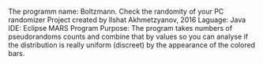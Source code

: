 The programm name: Boltzmann. Check the randomity of your PC randomizer
Project created by Ilshat Akhmetzyanov, 2016
Laguage: Java
IDE: Eclipse MARS
Program Purpose: The program takes numbers of pseudorandoms counts and combine that by values so you can analyse if the distribution is really uniform (discreet) by the appearance of the colored bars.
